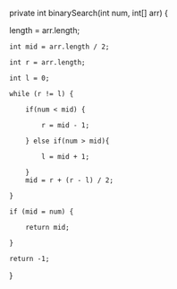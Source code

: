 private int binarySearch(int num, int[] arr) {    


   length = arr.length;     
   
	int mid = arr.length / 2;       
	
	int r = arr.length;  
	
	int l = 0;     
	
	while (r != l) {   
	
		if(num < mid) {  
		
			r = mid - 1;   
			
		} else if(num > mid){   
		
			l = mid + 1;  
			
		}                                
		mid = r + (r - l) / 2; 
		
	}       
	
	if (mid = num) {
	
		return mid;   
		
	}      
	
	return -1;   
	
}

